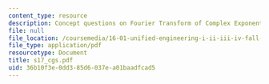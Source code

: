 ```yaml
---
content_type: resource
description: Concept questions on Fourier Transform of Complex Exponential.
file: null
file_location: /coursemedia/16-01-unified-engineering-i-ii-iii-iv-fall-2005-spring-2006/36b10f3e0dd385d6037ea01baadfcad5_s17_cgs.pdf
file_type: application/pdf
resourcetype: Document
title: s17_cgs.pdf
uid: 36b10f3e-0dd3-85d6-037e-a01baadfcad5
---
```

